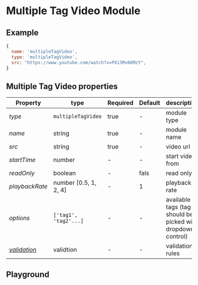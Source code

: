 
# Multiple Tag Video Module

## Example
```jsx
{
  name: 'multipleTagVideo',
  type: 'multipleTagVideo',
  src: "https://www.youtube.com/watch?v=PXi3Mv6KMzY",
}
```

## Multiple Tag Video properties

| Property    | type    | Required | Default | description    |
| ----------- | ------- | -------- | ------- | -------------- |
| *type*      | `multipleTagVideo` | true  | -       | module type    |
| *name*      | string  | true     | -       | module name    |
| *src*       | string  | true     | -       | video url      |
| *startTime* | number  | -        | -       | start video from  |
| *readOnly*  | boolean | -        | fals    | read only    |
| *playbackRate* | number [0.5, 1, 2, 4] | -        | 1       | playback rate  |
| *options*   | `['tag1', 'tag2'...]`  | -        | -       | available tags (tag should be picked with dropdown control)  |
| *[validation](https://gemsorg.github.io/gems-components/?selectedKind=Form%20Builder&selectedStory=Validation)*  | validtion | - | - | validation rules |


## Playground
